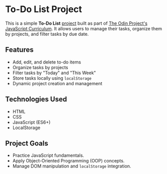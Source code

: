 # To-Do List Project

This is a simple **To-Do List** [project](https://www.theodinproject.com/lessons/node-path-javascript-todo-list) built as part of [The Odin Project's JavaScript Curriculum](https://www.theodinproject.com/). It allows users to manage their tasks, organize them by projects, and filter tasks by due date.

## Features

- Add, edit, and delete to-do items
- Organize tasks by projects
- Filter tasks by "Today" and "This Week"
- Store tasks locally using `localStorage`
- Dynamic project creation and management

## Technologies Used

- HTML
- CSS
- JavaScript (ES6+)
- LocalStorage

## Project Goals

- Practice JavaScript fundamentals.
- Apply Object-Oriented Programming (OOP) concepts.
- Manage DOM manipulation and `localStorage` integration.
